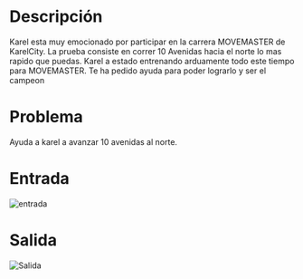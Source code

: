 # Descripción

Karel esta muy emocionado por participar en la carrera MOVEMASTER de KarelCity. La prueba consiste en correr 10 Avenidas hacia el norte lo mas rapido que puedas. Karel a estado entrenando arduamente todo este tiempo para MOVEMASTER. Te ha pedido ayuda para poder lograrlo y ser el campeon

# Problema

Ayuda a karel a avanzar 10 avenidas al norte.

# Entrada

![entrada](entrada.png)

# Salida

![Salida](Salida.png)
